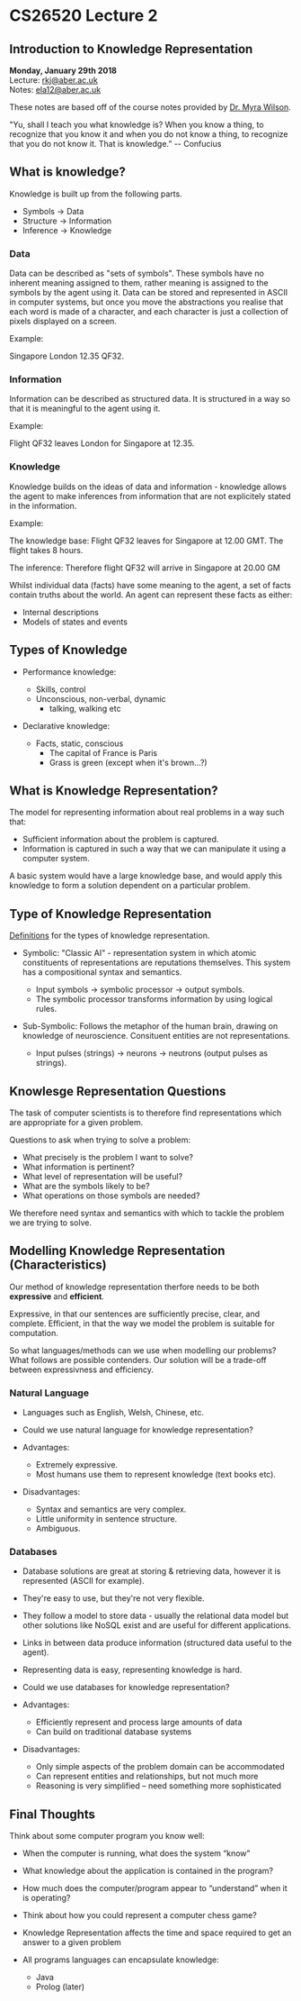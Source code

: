 # CS26520 Lecture 2
## Introduction to Knowledge Representation
__Monday, January 29th 2018__  
Lecture: rkj@aber.ac.uk   
Notes: ela12@aber.ac.uk  

These notes are based off of the course notes provided by [Dr. Myra Wilson](https://www.aber.ac.uk/en/cs/staff-list/staff_profiles/?staff_id=mxw).

"Yu, shall I teach you what knowledge is? When you know a thing, to recognize that you know it and when you do not know a thing, to recognize that you do not know it. That is knowledge.”
-- Confucius

## What is knowledge? 

Knowledge is built up from the following parts. 

- Symbols &rightarrow; Data
- Structure &rightarrow; Information 
- Inference &rightarrow; Knowledge

### Data 

Data can be described as "sets of symbols". These symbols have no inherent meaning assigned to them, rather meaning is assigned to the symbols by the agent using it. Data can be stored and represented in ASCII in computer systems, but once you move the abstractions you realise that each word is made of a character, and each character is just a collection of pixels displayed on a screen. 

Example: 

Singapore London 12.35 QF32. 

### Information 

Information can be described as structured data. It is structured in a way so that it is meaningful to the agent using it. 

Example: 

Flight QF32 leaves London for Singapore at 12.35. 

### Knowledge 

Knowledge builds on the ideas of data and information - knowledge allows the agent to make inferences from information that are not explicitely stated in the information. 

Example: 

The knowledge base: 
Flight QF32 leaves for Singapore at 12.00 GMT.
The flight takes 8 hours.

The inference: 
Therefore flight QF32 will arrive in Singapore at 20.00 GM 


Whilst individual data (facts) have some meaning to the agent, a set of facts contain truths about the world. An agent can represent these facts as either: 

- Internal descriptions
- Models of states and events 

## Types of Knowledge 

- Performance knowledge:
    - Skills, control
    - Unconscious, non-verbal, dynamic
        - talking, walking etc

- Declarative knowledge:
    - Facts, static, conscious
        - The capital of  France is Paris
        - Grass is green (except when it's brown...?)

## What is Knowledge Representation?

The model for representing information about real problems in a way such that: 

- Sufficient information about the problem is captured. 
- Information is captured in such a way that we can manipulate it using a computer system. 

A basic system would have a large knowledge base, and would apply this knowledge to form a solution dependent on a particular problem. 

## Type of Knowledge Representation 

[Definitions](http://www.ai.rug.nl/~lambert/projects/miami/taxonomy/node99.html) for the types of knowledge representation.

- Symbolic: "Classic AI" - representation system in which atomic constituents of representations are reputations themselves. This system has a compositional syntax and semantics. 

    - Input symbols &rightarrow; symbolic processor &rightarrow; output symbols.
    - The symbolic processor transforms information by using logical rules. 

- Sub-Symbolic: Follows the metaphor of the human brain, drawing on knowledge of neuroscience. Consituent entities are not representations.

    - Input pulses (strings) &rightarrow; neurons &rightarrow; neutrons (output pulses as strings).

## Knowlesge Representation Questions

The task of computer scientists is to therefore find representations which are appropriate for a given problem. 

Questions to ask when trying to solve a problem:
- What precisely is the problem I want to solve? 
- What information is pertinent?
- What level of representation will be useful? 
- What are the symbols likely to be?
- What operations on those symbols are needed?

We therefore need syntax and semantics with which to tackle the problem we are trying to solve.

## Modelling Knowledge Representation (Characteristics)

Our method of knowledge representation therfore needs to be both **expressive** and **efficient**. 

Expressive, in that our sentences are sufficiently precise, clear, and complete.
Efficient, in that the way we model the problem is suitable for computation. 

So what languages/methods can we use when modelling our problems? What follows are possible contenders. Our solution will be a trade-off between expressivness and efficiency. 

### Natural Language 

- Languages such as English, Welsh, Chinese, etc.
- Could we use natural language for knowledge representation? 

- Advantages:
    - Extremely expressive.
    - Most humans use them to represent knowledge (text books etc).
- Disadvantages:    
    - Syntax and semantics are very complex.
    - Little uniformity in sentence structure.
    - Ambiguous.

### Databases

- Database solutions are great at storing & retrieving data, however it is represented (ASCII for example). 
- They're easy to use, but they're not very flexible. 
- They follow a model to store data - usually the relational data model but other solutions like NoSQL exist and are useful for different applications. 
- Links in between data produce information (structured data useful to the agent). 
- Representing data is easy, representing knowledge is hard.

- Could we use databases for knowledge representation? 

- Advantages:
    - Efficiently represent and process large amounts of data
    - Can build on traditional database systems
- Disadvantages:
    - Only simple aspects of the problem domain can be accommodated
    - Can represent entities and relationships, but not much more
    - Reasoning is very simplified – need something more sophisticated

## Final Thoughts 

Think about some computer program you know well:  
 - When the computer is running, what does the system “know”
 - What knowledge about the application is contained in the program?
 - How much does the computer/program appear to “understand” when it is operating?
 - Think about how you could represent a computer chess game?

- Knowledge Representation affects the time and space required to get an answer to a given problem
- All programs languages can encapsulate knowledge:
    - Java
    - Prolog (later)